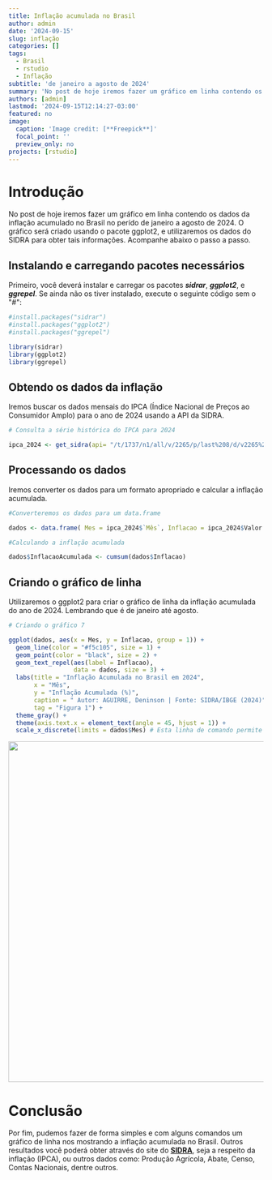 ```yaml
---
title: Inflação acumulada no Brasil
author: admin
date: '2024-09-15'
slug: inflação
categories: []
tags: 
  - Brasil
  - rstudio
  - Inflação
subtitle: 'de janeiro a agosto de 2024'
summary: 'No post de hoje iremos fazer um gráfico em linha contendo os dados da inflaçã acumulado no Brasil no perído de janeiro a agosto de 2024.'
authors: [admin]
lastmod: '2024-09-15T12:14:27-03:00'
featured: no
image:
  caption: 'Image credit: [**Freepick**]'
  focal_point: ''
  preview_only: no
projects: [rstudio]
---
```


# **Introdução**

No post de hoje iremos fazer um gráfico em linha contendo os dados da inflação acumulado no Brasil no perído de janeiro a agosto de 2024. O gráfico será criado usando o pacote ggplot2, e utilizaremos os dados do SIDRA para obter tais informações. Acompanhe abaixo o passo a passo.

## **Instalando e carregando pacotes necessários**

Primeiro, você deverá instalar e carregar os pacotes ***sidrar***, ***ggplot2***, e ***ggrepel***. Se ainda não os tiver instalado, execute o seguinte código sem o "\#":


``` r
#install.packages("sidrar")
#install.packages("ggplot2")
#install.packages("ggrepel")

library(sidrar) 
library(ggplot2) 
library(ggrepel)
```

## **Obtendo os dados da inflação**

Iremos buscar os dados mensais do IPCA (Índice Nacional de Preços ao Consumidor Amplo) para o ano de 2024 usando a API da SIDRA.


``` r
# Consulta a série histórica do IPCA para 2024

ipca_2024 <- get_sidra(api= "/t/1737/n1/all/v/2265/p/last%208/d/v2265%202")    
```

## **Processando os dados**

Iremos converter os dados para um formato apropriado e calcular a inflação acumulada.


``` r
#Converteremos os dados para um data.frame  

dados <- data.frame( Mes = ipca_2024$`Mês`, Inflacao = ipca_2024$Valor )  

#Calculando a inflação acumulada  

dados$InflacaoAcumulada <- cumsum(dados$Inflacao)
```

## **Criando o gráfico de linha**

Utilizaremos o ggplot2 para criar o gráfico de linha da inflação acumulada do ano de 2024. Lembrando que é de janeiro até agosto.


``` r
# Criando o gráfico 7

ggplot(dados, aes(x = Mes, y = Inflacao, group = 1)) +
  geom_line(color = "#f5c105", size = 1) +
  geom_point(color = "black", size = 2) +
  geom_text_repel(aes(label = Inflacao),
                  data = dados, size = 3) +
  labs(title = "Inflação Acumulada no Brasil em 2024",
       x = "Mês",
       y = "Inflação Acumulada (%)",
       caption = " Autor: AGUIRRE, Deninson | Fonte: SIDRA/IBGE (2024)",
       tag = "Figura 1") +
  theme_gray() +
  theme(axis.text.x = element_text(angle = 45, hjust = 1)) +
  scale_x_discrete(limits = dados$Mes) # Esta linha de comando permite ordenar de forma correta os meses
```

<img src="{{< blogdown/postref >}}index.pt_files/figure-html/gráfico-1.png" width="672" />

# **Conclusão**

Por fim, pudemos fazer de forma simples e com alguns comandos um gráfico de linha nos mostrando a inflação acumulada no Brasil. Outros resultados você poderá obter através do site do [**SIDRA**](https://sidra.ibge.gov.br/home/pimpfrg/nordeste), seja a respeito da inflação (IPCA), ou outros dados como: Produção Agrícola, Abate, Censo, Contas Nacionais, dentre outros.
